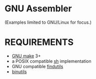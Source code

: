 # GNU Assembler

(Examples limited to GNU/Linux for focus.)

# REQUIREMENTS

* [GNU make](https://www.gnu.org/software/make/) 3+
* a POSIX compatible [sh](https://pubs.opengroup.org/onlinepubs/9699919799/utilities/sh.html) implementation
* GNU compatible [findutils](https://www.gnu.org/software/findutils/)
* [binutils](https://www.gnu.org/software/binutils/)
